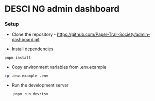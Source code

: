 # DESCI NG admin dashboard

### Setup

- Clone the repository - https://github.com/Paper-Trail-Society/admin-dashboard.git

- Install dependencies
```sh
pnpm install
```

- Copy environment variables from .env.example
```sh
cp .env.example .env
```

- Run the development server
```sh
    pnpm run dev:tsx
```

